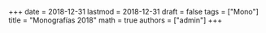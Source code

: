 +++
date      = 2018-12-31
lastmod   = 2018-12-31
draft     = false
tags      = ["Mono"]
title     = "Monografías 2018"
math      = true
authors = ["admin"]
+++

